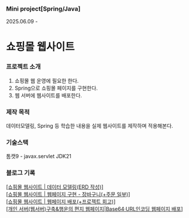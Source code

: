 ### Mini project[Spring/Java] 
2025.06.09 -
# 쇼핑몰 웹사이트

### 프로젝트 소개
1. 쇼핑몰 웹 운영에 필요한 한다.<br/>
2. Spring으로 쇼핑몰 페이지를 구현한다.<br/>
3. 웹 서버에 웹사이트를 배포한다.<br/>

### 제작 목적
데이터모델링, Spring 등 학습한 내용을 실제 웹사이트를 제작하며 적용해본다.<br/>

### 기술스택
톰캣9 - javax.servlet
JDK21

### 블로그 기록
<a href="http://codetails.tistory.com/16">[쇼핑몰 웹사이트 | 데이터 모델링(ERD 작성)]<br/>
<a href="http://codetails.tistory.com/18">[쇼핑몰 웹사이트 | 웹페이지 구현 - 장바구니(+주문 일부)]<br/>
<a href="http://codetails.tistory.com/20">[쇼핑몰 웹사이트 | 웹페이지 배포(+프로젝트 회고)]<br/> 
<a href="http://codetails.tistory.com/13">[개인 서버(웹서버)구축&행운의 편지 웹페이지|Base64·URL인코딩 웹페이지 배포]
